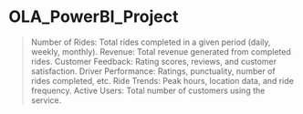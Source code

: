 # OLA_PowerBI_Project

>Number of Rides: Total rides completed in a given period (daily, weekly, monthly).
>Revenue: Total revenue generated from completed rides.
>Customer Feedback: Rating scores, reviews, and customer satisfaction.
>Driver Performance: Ratings, punctuality, number of rides completed, etc.
>Ride Trends: Peak hours, location data, and ride frequency.
>Active Users: Total number of customers using the service.
